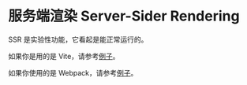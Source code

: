 # 服务端渲染 Server-Sider Rendering

SSR 是实验性功能，它看起是能正常运行的。

如果你是用的是 Vite，请参考[例子](https://github.com/07akioni/naive-ui-vite-ssr)。

如果你使用的是 Webpack，请参考[例子](https://github.com/TuSimple/naive-ui/tree/main/playground/ssr)。
